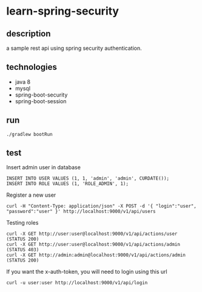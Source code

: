 # learn-spring-security

## description
a sample rest api using spring security authentication.

## technologies
* java 8
* mysql
* spring-boot-security
* spring-boot-session

## run
`./gradlew bootRun`

## test
Insert admin user in database
```
INSERT INTO USER VALUES (1, 1, 'admin', 'admin', CURDATE());
INSERT INTO ROLE VALUES (1, 'ROLE_ADMIN', 1);
```

Register a new user
```
curl -H "Content-Type: application/json" -X POST -d '{ "login":"user", "password":"user" }' http://localhost:9000/v1/api/users
```

Testing roles
```
curl -X GET http://user:user@localhost:9000/v1/api/actions/user (STATUS 200)
curl -X GET http://user:user@localhost:9000/v1/api/actions/admin (STATUS 403)
curl -X GET http://admin:admin@localhost:9000/v1/api/actions/admin (STATUS 200)
```

If you want the x-auth-token, you will need to login using this url
```
curl -u user:user http://localhost:9000/v1/api/login
```
